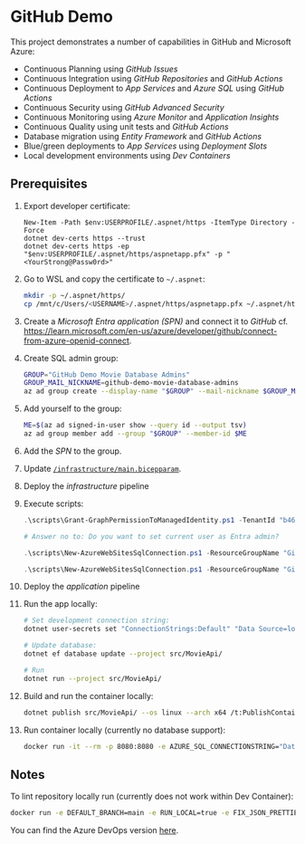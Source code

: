 # GitHub Demo

This project demonstrates a number of capabilities in GitHub and Microsoft Azure:

- Continuous Planning using _GitHub Issues_
- Continuous Integration using _GitHub Repositories_ and _GitHub Actions_
- Continuous Deployment to _App Services_ and _Azure SQL_ using _GitHub Actions_
- Continuous Security using _GitHub Advanced Security_
- Continuous Monitoring using _Azure Monitor_ and _Application Insights_
- Continuous Quality using unit tests and _GitHub Actions_
- Database migration using _Entity Framework_ and _GitHub Actions_
- Blue/green deployments to _App Services_ using _Deployment Slots_
- Local development environments using _Dev Containers_

## Prerequisites

1. Export developer certificate:

   ```pwsh
   New-Item -Path $env:USERPROFILE/.aspnet/https -ItemType Directory -Force
   dotnet dev-certs https --trust
   dotnet dev-certs https -ep "$env:USERPROFILE/.aspnet/https/aspnetapp.pfx" -p "<YourStrong@Passw0rd>"
   ```

1. Go to WSL and copy the certificate to `~/.aspnet`:

   ```bash
   mkdir -p ~/.aspnet/https/
   cp /mnt/c/Users/<USERNAME>/.aspnet/https/aspnetapp.pfx ~/.aspnet/https/
   ```

1. Create a _Microsoft Entra application (SPN)_ and connect it to _GitHub_ cf. <https://learn.microsoft.com/en-us/azure/developer/github/connect-from-azure-openid-connect>.
1. Create SQL admin group:

   ```bash
   GROUP="GitHub Demo Movie Database Admins"
   GROUP_MAIL_NICKNAME=github-demo-movie-database-admins
   az ad group create --display-name "$GROUP" --mail-nickname $GROUP_MAIL_NICKNAME
   ```

1. Add yourself to the group:

   ```bash
   ME=$(az ad signed-in-user show --query id --output tsv)
   az ad group member add --group "$GROUP" --member-id $ME
   ```

1. Add the _SPN_ to the group.
1. Update [`/infrastructure/main.bicepparam`](/infrastructure/main.bicepparam).
1. Deploy the _infrastructure_ pipeline
1. Execute scripts:

   ```powershell
   .\scripts\Grant-GraphPermissionToManagedIdentity.ps1 -TenantId "b461d90e-0c15-44ec-adc2-51d14f9f5731" -IdentityName "ondfisk-githubdemo-sql" -Permissions @("User.Read.All", "GroupMember.Read.All", "Application.Read.All")

   # Answer no to: Do you want to set current user as Entra admin?

   .\scripts\New-AzureWebSitesSqlConnection.ps1 -ResourceGroupName "GitHubDemo" -WebAppName "ondfisk-githubdemo-web" -DeploymentSlotName "staging" -SqlServerName "ondfisk-githubdemo-sql" -DatabaseName "MoviesStaging"

   .\scripts\New-AzureWebSitesSqlConnection.ps1 -ResourceGroupName "GitHubDemo" -WebAppName "ondfisk-githubdemo-web" -SqlServerName "ondfisk-githubdemo-sql" -DatabaseName "Movies"
   ```

1. Deploy the _application_ pipeline
1. Run the app locally:

   ```bash
   # Set development connection string:
   dotnet user-secrets set "ConnectionStrings:Default" "Data Source=localhost,1433;Initial Catalog=Movies;User ID=sa;Password=<YourStrong@Passw0rd>;TrustServerCertificate=True" --project src/MovieApi/

   # Update database:
   dotnet ef database update --project src/MovieApi/

   # Run
   dotnet run --project src/MovieApi/
   ```

1. Build and run the container locally:

   ```bash
   dotnet publish src/MovieApi/ --os linux --arch x64 /t:PublishContainer
   ```

1. Run container locally (currently no database support):

   ```bash
   docker run -it --rm -p 8080:8080 -e AZURE_SQL_CONNECTIONSTRING="Data Source=host.docker.internal,1433;Initial Catalog=Movies;User ID=sa;Password=<YourStrong@Passw0rd>;TrustServerCertificate=True" ondfisk-githubdemo
   ```

## Notes

To lint repository locally run (currently does not work within Dev Container):

```bash
docker run -e DEFAULT_BRANCH=main -e RUN_LOCAL=true -e FIX_JSON_PRETTIER=true -e FIX_YAML_PRETTIER=true -e VALIDATE_CSHARP=false -e VALIDATE_DOTNET_SLN_FORMAT_ANALYZERS=false -e VALIDATE_DOTNET_SLN_FORMAT_STYLE=false -e VALIDATE_DOTNET_SLN_FORMAT_WHITESPACE=false -e VALIDATE_JSCPD=false -v .:/tmp/lint --rm ghcr.io/super-linter/super-linter:latest
```

You can find the Azure DevOps version [here](https://dev.azure.com/ondfisk/AzureDevOpsDemo).
